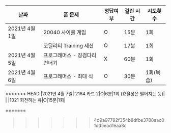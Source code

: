 |날짜|푼 문제|정답여부|걸린 시간|시도횟수|
|----|----|----|----|----|
|2021년 4월 1일 |20040 사이클 게임|O|15분|1회|
| |코딜리티 Training 세션|O|17분|1회|
|2021년 4월 5일|프로그래머스 - 징검다리 건너기|X|60분|1회
|2021년 4월 6일|프로그래머스 - 최대 식|O|30분|1회(복습)
<<<<<<< HEAD
|2021년 4월 7일| 2164 카드 2|O|6분|1회 (효율성은 떨어지는 듯)|
| |1021 회전하는 큐|O|15분|1회|

=======

 
>>>>>>> 4d9a97792f354b8dfbe3788aac01dd5ead1eaa8c
